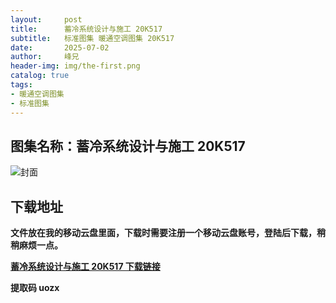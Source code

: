 ```yaml
---
layout:     post
title:      蓄冷系统设计与施工 20K517
subtitle:   标准图集 暖通空调图集 20K517
date:       2025-07-02
author:     峰兄
header-img: img/the-first.png
catalog: true
tags:
- 暖通空调图集
- 标准图集
---
```

## 图集名称：蓄冷系统设计与施工 20K517
![封面](https://pic1.imgdb.cn/item/6866203458cb8da5c88b65a6.jpg)


## 下载地址 ##
**文件放在我的移动云盘里面，下载时需要注册一个移动云盘账号，登陆后下载，稍稍麻烦一点。**  
  
[**蓄冷系统设计与施工 20K517 下载链接**](https://caiyun.139.com/w/i/2nQQTkJZHamva)


**提取码 uozx**

